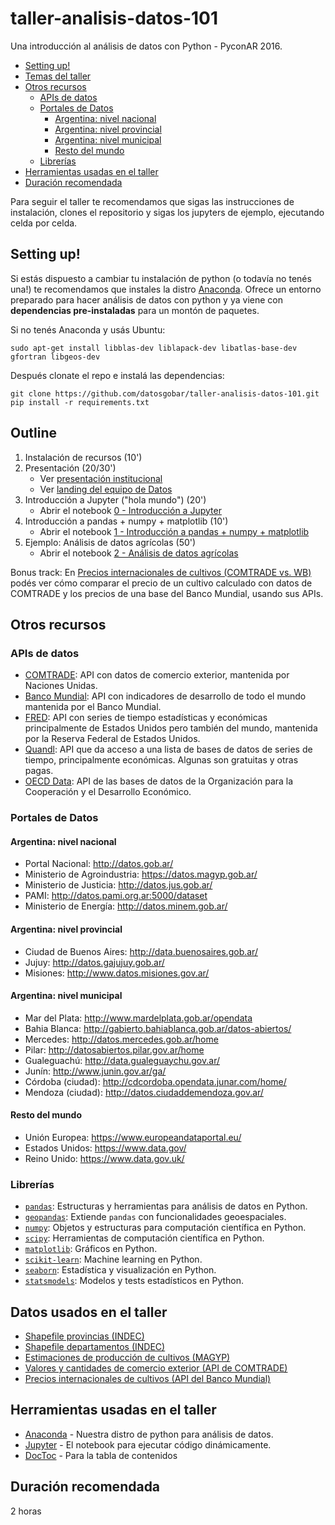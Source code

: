 # taller-analisis-datos-101
Una introducción al análisis de datos con Python - PyconAR 2016.

<!-- START doctoc generated TOC please keep comment here to allow auto update -->
<!-- DON'T EDIT THIS SECTION, INSTEAD RE-RUN doctoc TO UPDATE -->

- [Setting up!](#setting-up)
- [Temas del taller](#temas-del-taller)
- [Otros recursos](#otros-recursos)
  - [APIs de datos](#apis-de-datos)
  - [Portales de Datos](#portales-de-datos)
    - [Argentina: nivel nacional](#argentina-nivel-nacional)
    - [Argentina: nivel provincial](#argentina-nivel-provincial)
    - [Argentina: nivel municipal](#argentina-nivel-municipal)
    - [Resto del mundo](#resto-del-mundo)
  - [Librerías](#librer%C3%ADas)
- [Herramientas usadas en el taller](#herramientas-usadas-en-el-taller)
- [Duración recomendada](#duraci%C3%B3n-recomendada)

<!-- END doctoc generated TOC please keep comment here to allow auto update -->

Para seguir el taller te recomendamos que sigas las instrucciones de instalación, clones el repositorio y sigas los jupyters de ejemplo, ejecutando celda por celda.

## Setting up!

Si estás dispuesto a cambiar tu instalación de python (o todavía no tenés una!) te recomendamos que instales la distro [Anaconda](https://www.continuum.io/downloads). Ofrece un entorno preparado para hacer análisis de datos con python y ya viene con **dependencias pre-instaladas** para un montón de paquetes.

Si no tenés Anaconda y usás Ubuntu:

`sudo apt-get install libblas-dev liblapack-dev libatlas-base-dev gfortran libgeos-dev`

Después clonate el repo e instalá las dependencias:

```
git clone https://github.com/datosgobar/taller-analisis-datos-101.git
pip install -r requirements.txt
```

## Outline

1. Instalación de recursos (10')
2. Presentación (20/30')
    * Ver [presentación institucional](https://docs.google.com/presentation/d/e/2PACX-1vTGwc8R7xbAiZma4B1-iOiYoUslUZp27Y7TNE5zyjClWIF5CISCQI6kaYBL0_5513RecmBgB0pd9b1X/pub?start=false&loop=false&delayms=3000)
    * Ver [landing del equipo de Datos](https://datosgobar.github.io/)
3. Introducción a Jupyter ("hola mundo") (20')
    * Abrir el notebook [0 - Introducción a Jupyter](https://github.com/datosgobar/taller-analisis-datos-101/blob/master/0%20-%20Introducci%C3%B3n%20a%20Jupyter.ipynb)
4. Introducción a pandas + numpy + matplotlib (10')
    * Abrir el notebook [1 - Introducción a pandas + numpy + matplotlib](https://github.com/datosgobar/taller-analisis-datos-101/blob/master/1%20-%20Introducci%C3%B3n%20a%20pandas%20%2B%20numpy%20%2B%20matplotlib.ipynb)
5. Ejemplo: Análisis de datos agrícolas (50')
    * Abrir el notebook [2 - Análisis de datos agrícolas](https://github.com/datosgobar/taller-analisis-datos-101/blob/master/2%20-%20An%C3%A1lisis%20de%20datos%20agr%C3%ADcolas.ipynb)

Bonus track: En [Precios internacionales de cultivos (COMTRADE vs. WB)](https://github.com/datosgobar/taller-analisis-datos-101/blob/master/Precios%20internacionales%20de%20cultivos%20(COMTRADE%20vs.%20WB).ipynb) podés ver cómo comparar el precio de un cultivo calculado con datos de COMTRADE y los precios de una base del Banco Mundial, usando sus APIs.

## Otros recursos

### APIs de datos

* [COMTRADE](https://comtrade.un.org/data/doc/api/bulk/): API con datos de comercio exterior, mantenida por Naciones Unidas.
* [Banco Mundial](https://datahelpdesk.worldbank.org/knowledgebase/articles/889392-api-documentation): API con indicadores de desarrollo de todo el mundo mantenida por el Banco Mundial.
* [FRED](https://research.stlouisfed.org/docs/api/): API con series de tiempo estadísticas y económicas principalmente de Estados Unidos pero también del mundo, mantenida por la Reserva Federal de Estados Unidos.
* [Quandl](https://www.quandl.com/docs/api): API que da acceso a una lista de bases de datos de series de tiempo, principalmente económicas. Algunas son gratuitas y otras pagas.
* [OECD Data](https://data.oecd.org/api/sdmx-json-documentation/): API de las bases de datos de la Organización para la Cooperación y el Desarrollo Económico.

### Portales de Datos

#### Argentina: nivel nacional

* Portal Nacional: http://datos.gob.ar/
* Ministerio de Agroindustria: https://datos.magyp.gob.ar/
* Ministerio de Justicia: http://datos.jus.gob.ar/
* PAMI: http://datos.pami.org.ar:5000/dataset
* Ministerio de Energía: http://datos.minem.gob.ar/

#### Argentina: nivel provincial

* Ciudad de Buenos Aires: http://data.buenosaires.gob.ar/
* Jujuy: http://datos.gajujuy.gob.ar/
* Misiones: http://www.datos.misiones.gov.ar/

#### Argentina: nivel municipal

* Mar del Plata: http://www.mardelplata.gob.ar/opendata
* Bahia Blanca: http://gabierto.bahiablanca.gob.ar/datos-abiertos/
* Mercedes: http://datos.mercedes.gob.ar/home
* Pilar: http://datosabiertos.pilar.gov.ar/home
* Gualeguachú: http://data.gualeguaychu.gov.ar/
* Junín: http://www.junin.gov.ar/ga/
* Córdoba (ciudad): http://cdcordoba.opendata.junar.com/home/
* Mendoza (ciudad): http://datos.ciudaddemendoza.gov.ar/

#### Resto del mundo

* Unión Europea: https://www.europeandataportal.eu/
* Estados Unidos: https://www.data.gov/
* Reino Unido: https://www.data.gov.uk/

### Librerías

* [`pandas`](http://pandas.pydata.org/): Estructuras y herramientas para análisis de datos en Python.
* [`geopandas`](http://geopandas.org/): Extiende `pandas` con funcionalidades geoespaciales.
* [`numpy`](http://www.numpy.org/): Objetos y estructuras para computación científica en Python.
* [`scipy`](https://www.scipy.org/): Herramientas de computación científica en Python.
* [`matplotlib`](http://matplotlib.org/): Gráficos en Python.
* [`scikit-learn`](http://scikit-learn.org/): Machine learning en Python.
* [`seaborn`](http://seaborn.pydata.org/): Estadística y visualización en Python.
* [`statsmodels`](http://www.statsmodels.org/): Modelos y tests estadísticos en Python.

## Datos usados en el taller

* [Shapefile provincias (INDEC)](http://www.indec.gov.ar/ftp/cuadros/territorio/codgeo/Codgeo_Pais_x_prov_datos.zip)
* [Shapefile departamentos (INDEC)](http://www.indec.gov.ar/ftp/cuadros/territorio/codgeo/Codgeo_Pais_x_dpto_con_datos.zip)
* [Estimaciones de producción de cultivos (MAGYP)](https://datos.magyp.gob.ar/reportes.php?reporte=Estimaciones)
* [Valores y cantidades de comercio exterior (API de COMTRADE)](https://comtrade.un.org/data/doc/api/bulk/)
* [Precios internacionales de cultivos (API del Banco Mundial)](https://datahelpdesk.worldbank.org/knowledgebase/articles/889392-api-documentation)

## Herramientas usadas en el taller

* [Anaconda](https://www.continuum.io/downloads) - Nuestra distro de python para análisis de datos.
* [Jupyter](http://jupyter.org/) - El notebook para ejecutar código dinámicamente.
* [DocToc](https://github.com/thlorenz/doctoc) - Para la tabla de contenidos

## Duración recomendada

2 horas
